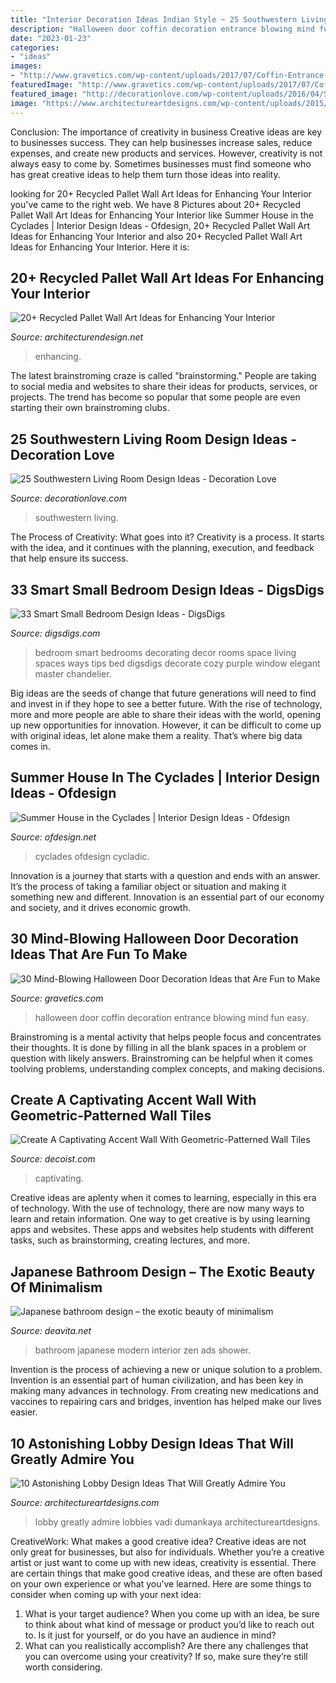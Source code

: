 ```yaml
---
title: "Interior Decoration Ideas Indian Style ~ 25 Southwestern Living Room Design Ideas"
description: "Halloween door coffin decoration entrance blowing mind fun easy"
date: "2023-01-23"
categories:
- "ideas"
images:
- "http://www.gravetics.com/wp-content/uploads/2017/07/Coffin-Entrance-Halloween-Door.jpg"
featuredImage: "http://www.gravetics.com/wp-content/uploads/2017/07/Coffin-Entrance-Halloween-Door.jpg"
featured_image: "http://decorationlove.com/wp-content/uploads/2016/04/Southwestern-Living-Room-Ideas.jpg"
image: "https://www.architectureartdesigns.com/wp-content/uploads/2015/06/89.jpg"
---
```



Conclusion: The importance of creativity in business
Creative ideas are key to businesses success. They can help businesses increase sales, reduce expenses, and create new products and services. However, creativity is not always easy to come by. Sometimes businesses must find someone who has great creative ideas to help them turn those ideas into reality.

	

		
looking for 20+ Recycled Pallet Wall Art Ideas for Enhancing Your Interior you've came to the right web. We have 8 Pictures about 20+ Recycled Pallet Wall Art Ideas for Enhancing Your Interior like Summer House in the Cyclades | Interior Design Ideas - Ofdesign, 20+ Recycled Pallet Wall Art Ideas for Enhancing Your Interior and also 20+ Recycled Pallet Wall Art Ideas for Enhancing Your Interior. Here it is:
		
    
## 20+ Recycled Pallet Wall Art Ideas For Enhancing Your Interior

<img loading=lazy src="https://cdn.architecturendesign.net/wp-content/uploads/2015/06/AD-Pallet-Wall-Art-20.jpg" onerror="this.onerror=null;this.src='https://tse1.mm.bing.net/th?id=OIP.qmvGSoMFNI_DEIH-u0OUHQHaJ4&amp;pid=15.1';" alt="20+ Recycled Pallet Wall Art Ideas for Enhancing Your Interior">

_Source: architecturendesign.net_

>enhancing. 

	

The latest brainstroming craze is called "brainstorming." People are taking to social media and websites to share their ideas for products, services, or projects. The trend has become so popular that some people are even starting their own brainstroming clubs.

    
## 25 Southwestern Living Room Design Ideas - Decoration Love

<img loading=lazy src="http://decorationlove.com/wp-content/uploads/2016/04/Southwestern-Living-Room-Ideas.jpg" onerror="this.onerror=null;this.src='https://tse3.mm.bing.net/th?id=OIP.RuRy1CsC0_j2V-aLv1WeqgHaJ4&amp;pid=15.1';" alt="25 Southwestern Living Room Design Ideas - Decoration Love">

_Source: decorationlove.com_

>southwestern living. 

	

The Process of Creativity: What goes into it?
Creativity is a process. It starts with the idea, and it continues with the planning, execution, and feedback that help ensure its success.

    
## 33 Smart Small Bedroom Design Ideas - DigsDigs

<img loading=lazy src="http://www.digsdigs.com/photos/smart-small-bedroom-design-ideas-22.jpg" onerror="this.onerror=null;this.src='https://tse4.mm.bing.net/th?id=OIP.M6dH77nKvzVfQqwrfHAuDAHaJ3&amp;pid=15.1';" alt="33 Smart Small Bedroom Design Ideas - DigsDigs">

_Source: digsdigs.com_

>bedroom smart bedrooms decorating decor rooms space living spaces ways tips bed digsdigs decorate cozy purple window elegant master chandelier. 

	

Big ideas are the seeds of change that future generations will need to find and invest in if they hope to see a better future. With the rise of technology, more and more people are able to share their ideas with the world, opening up new opportunities for innovation. However, it can be difficult to come up with original ideas, let alone make them a reality. That’s where big data comes in.

    
## Summer House In The Cyclades | Interior Design Ideas - Ofdesign

<img loading=lazy src="https://www.ofdesign.net/wp-content/uploads/images/summer-house-in-the-cyclades-2-1340492832.jpg" onerror="this.onerror=null;this.src='https://tse1.mm.bing.net/th?id=OIP.uXHM4A2GsZmgJQQcMPuX4QHaLK&amp;pid=15.1';" alt="Summer House in the Cyclades | Interior Design Ideas - Ofdesign">

_Source: ofdesign.net_

>cyclades ofdesign cycladic. 

	

Innovation is a journey that starts with a question and ends with an answer. It’s the process of taking a familiar object or situation and making it something new and different. Innovation is an essential part of our economy and society, and it drives economic growth.

    
## 30 Mind-Blowing Halloween Door Decoration Ideas That Are Fun To Make

<img loading=lazy src="http://www.gravetics.com/wp-content/uploads/2017/07/Coffin-Entrance-Halloween-Door.jpg" onerror="this.onerror=null;this.src='https://tse4.mm.bing.net/th?id=OIP.Q-rrHyLsiNAn_NSHEVhoyQHaNL&amp;pid=15.1';" alt="30 Mind-Blowing Halloween Door Decoration Ideas that Are Fun to Make">

_Source: gravetics.com_

>halloween door coffin decoration entrance blowing mind fun easy. 

	

Brainstroming is a mental activity that helps people focus and concentrates their thoughts. It is done by filling in all the blank spaces in a problem or question with likely answers. Brainstroming can be helpful when it comes toolving problems, understanding complex concepts, and making decisions.

    
## Create A Captivating Accent Wall With Geometric-Patterned Wall Tiles

<img loading=lazy src="https://cdn.decoist.com/wp-content/uploads/2014/02/Geometric-wall-decal-ideas-for-modern-home.jpg" onerror="this.onerror=null;this.src='https://tse4.mm.bing.net/th?id=OIP.WdXl8_pSZDlZ0SFenhcAZQHaK3&amp;pid=15.1';" alt="Create A Captivating Accent Wall With Geometric-Patterned Wall Tiles">

_Source: decoist.com_

>captivating. 

	

Creative ideas are aplenty when it comes to learning, especially in this era of technology. With the use of technology, there are now many ways to learn and retain information. One way to get creative is by using learning apps and websites. These apps and websites help students with different tasks, such as brainstorming, creating lectures, and more.

    
## Japanese Bathroom Design – The Exotic Beauty Of Minimalism

<img loading=lazy src="https://deavita.net/wp-content/uploads/2015/05/japanese-bathroom-design-ideas-modern-minimalist-style.jpg" onerror="this.onerror=null;this.src='https://tse2.mm.bing.net/th?id=OIP.Cfuwz-qARIipaBObLm-nHAHaK6&amp;pid=15.1';" alt="Japanese bathroom design – the exotic beauty of minimalism">

_Source: deavita.net_

>bathroom japanese modern interior zen ads shower. 

	

Invention is the process of achieving a new or unique solution to a problem. Invention is an essential part of human civilization, and has been key in making many advances in technology. From creating new medications and vaccines to repairing cars and bridges, invention has helped make our lives easier.

    
## 10 Astonishing Lobby Design Ideas That Will Greatly Admire You

<img loading=lazy src="https://www.architectureartdesigns.com/wp-content/uploads/2015/06/89.jpg" onerror="this.onerror=null;this.src='https://tse2.mm.bing.net/th?id=OIP.-Op-4szpeCGfKMToAebrJQHaE7&amp;pid=15.1';" alt="10 Astonishing Lobby Design Ideas That Will Greatly Admire You">

_Source: architectureartdesigns.com_

>lobby greatly admire lobbies vadi dumankaya architectureartdesigns. 

	

CreativeWork: What makes a good creative idea?
Creative ideas are not only great for businesses, but also for individuals. Whether you’re a creative artist or just want to come up with new ideas, creativity is essential. There are certain things that make good creative ideas, and these are often based on your own experience or what you’ve learned. Here are some things to consider when coming up with your next idea: 
1) What is your target audience? When you come up with an idea, be sure to think about what kind of message or product you’d like to reach out to. Is it just for yourself, or do you have an audience in mind? 
2) What can you realistically accomplish? Are there any challenges that you can overcome using your creativity? If so, make sure they’re still worth considering.

